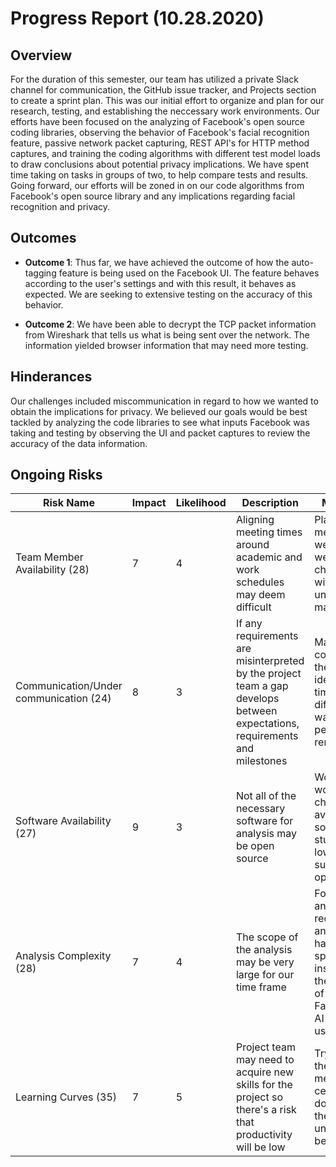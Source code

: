 # Progress Report (10.28.2020)
## Overview
For the duration of this semester, our team has utilized a private Slack channel for communication, the GitHub issue tracker, and Projects section to create a sprint plan. This was our initial effort to organize and plan for our research, testing, and establishing the neccessary work environments. Our efforts have been focused on the analyzing of Facebook's open source coding libraries, observing the behavior of Facebook's facial recognition feature, passive network packet capturing, REST API's for HTTP method captures, and training the coding algorithms with different test model loads to draw conclusions about potential privacy implications. We have spent time taking on tasks in groups of two, to help compare tests and results. Going forward, our efforts will be zoned in on our code algorithms from Facebook's open source library and any implications regarding facial recognition and privacy.

## Outcomes
* <b> Outcome 1</b>: Thus far, we have achieved the outcome of how the auto-tagging feature is being used on the Facebook UI. The feature behaves according to the user's settings and with this result, it behaves as expected. We are seeking to extensive testing on the accuracy of this behavior.

* <b> Outcome 2</b>: We have been able to decrypt the TCP packet information from Wireshark that tells us what is being sent over the network. The information yielded browser information that may need more testing.

## Hinderances
Our challenges included miscommunication in regard to how we wanted to obtain the implications for privacy. We believed our goals would be best tackled by analyzing the code libraries to see what inputs Facebook was taking and testing by observing the UI and packet captures to review the accuracy of the data information.

## Ongoing Risks
|Risk Name  | Impact     | Likelihood | Description | Mitigation | Updates |
|-------------------|------------|------------|-------------|-------------|---------|
|Team Member Availability (28) | 7 | 4 | Aligning meeting times around academic and work schedules may deem difficult | Plan is to meet each week after weekly check-ins with Dr. Hale until an issue may arise | Members have been available weekly to address project needs |
|Communication/Under communication (24) | 8 | 3 | If any requirements are misinterpreted by the project team a gap develops between expectations, requirements and milestones | May need to communicate the same idea many times in different ways before people remember it | Miscommunication has been the biggest downfall for our team, we have not been able to complete our projects goals to our expectations due to this |
|Software Availability (27) | 9 | 3 | Not all of the necessary software for analysis may be open source | Work around would be to check UNO's available software for students or low cost subscription options| Only one of our group members has the PC capabilities to run tests |
|Analysis Complexity (28) | 7 | 4 | The scope of the analysis may be very large for our time frame | Focus on AI and facial recognition and its handling specifically instead of all the research of Facebook's AI and data usage| Testing the algorithms will provide the implications we are searching for |
| Learning Curves (35) | 7 | 5 | Project team may need to acquire new skills for the project so there's a risk that productivity will be low | Try to keep the best member for a certain task doing what they understand best | No changes |

